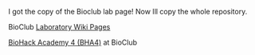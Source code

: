 I got the copy of the Bioclub lab page! Now Ill copy the whole repository.


BioClub [Laboratory Wiki Pages](https://github.com/BioClub/lab/wiki)

[BioHack Academy 4 (BHA4)](https://github.com/BioClub/lab/wiki/BHA4) at BioClub
